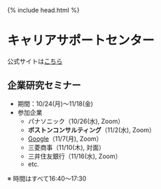 {% include head.html %}
# キャリアサポートセンター
公式サイトは[こちら](https://www.career.gakusei.kyoto-u.ac.jp)

## 企業研究セミナー
- 期間：10/24(月)〜11/18(金)
- 参加企業
  - パナソニック（10/26(水), Zoom）
  - **ボストンコンサルティング**（11/2(水), Zoom）
  - <u>Google</u>（11/7(月), Zoom）
  - 三菱商事（11/10(木), 対面）
  - 三井住友銀行（11/16(水), Zoom）
  - etc.

※ 時間はすべて16:40〜17:30